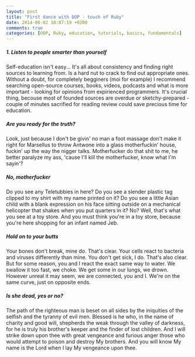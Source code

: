 ```yaml
---
layout: post
title: "First dance with OOP - touch of Ruby"
date: 2014-06-02 18:07:19 +0200
comments: true
categories: [OOP, Ruby, education, tutorials, basics, fundamentals]
---
```


<!-- start slipsum code -->

<h5>1. Listen to people smarter than yourself </h5>
Self-education isn't easy... It's all about consistency and finding right sources to learning from. Is a hard nut to crack to find out appropriate ones. Without a doubt, for completely begginers (moi for example) I recommend searching open-source courses, books, videos, podcasts and what is more important - looking for opinions from expirienced programmers. It's crucial thing, becouse most of founded sources are overdue or sketchy-prepared - couple of minutes sacrified for reading review could save precious time for education.  

<!-- more -->

<h5>Are you ready for the truth?</h5>
Look, just because I don't be givin' no man a foot massage don't make it right for Marsellus to throw Antwone into a glass motherfuckin' house, fuckin' up the way the nigger talks. Motherfucker do that shit to me, he better paralyze my ass, 'cause I'll kill the motherfucker, know what I'm sayin'?

<h5>No, motherfucker</h5>
Do you see any Teletubbies in here? Do you see a slender plastic tag clipped to my shirt with my name printed on it? Do you see a little Asian child with a blank expression on his face sitting outside on a mechanical helicopter that shakes when you put quarters in it? No? Well, that's what you see at a toy store. And you must think you're in a toy store, because you're here shopping for an infant named Jeb.

<h5>Hold on to your butts</h5>
Your bones don't break, mine do. That's clear. Your cells react to bacteria and viruses differently than mine. You don't get sick, I do. That's also clear. But for some reason, you and I react the exact same way to water. We swallow it too fast, we choke. We get some in our lungs, we drown. However unreal it may seem, we are connected, you and I. We're on the same curve, just on opposite ends.

<h5>Is she dead, yes or no?</h5>
The path of the righteous man is beset on all sides by the iniquities of the selfish and the tyranny of evil men. Blessed is he who, in the name of charity and good will, shepherds the weak through the valley of darkness, for he is truly his brother's keeper and the finder of lost children. And I will strike down upon thee with great vengeance and furious anger those who would attempt to poison and destroy My brothers. And you will know My name is the Lord when I lay My vengeance upon thee.